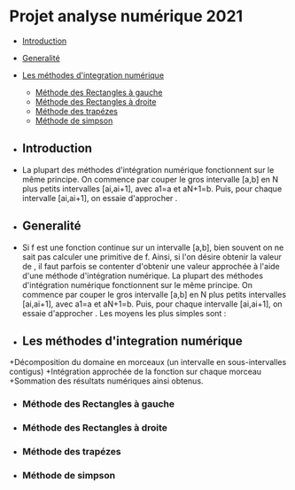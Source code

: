 # Projet analyse numérique 2021
- [Introduction](#Introduction)
- [Generalité](#Generalité)
- [Les méthodes d'integration numérique](#methodes)
  - [Méthode des Rectangles à gauche](rg)
  - [Méthode des Rectangles à droite](rd)
  - [Méthode des trapézes](t)
  - [Méthode de simpson](s)
- ## Introduction 
- La plupart des méthodes d'intégration numérique fonctionnent sur le même principe. On commence par couper le gros intervalle [a,b] en N plus petits intervalles [ai,ai+1], avec     a1=a et aN+1=b. Puis, pour chaque intervalle [ai,ai+1], on essaie d'approcher .
- ## Generalité
- Si f est une fonction continue sur un intervalle [a,b], bien souvent on ne sait pas calculer une primitive de f. Ainsi, si l'on désire obtenir la valeur de , il faut parfois se contenter d'obtenir une valeur approchée à l'aide d'une méthode d'intégration numérique.
  La plupart des méthodes d'intégration numérique fonctionnent sur le même principe. On commence par couper le gros intervalle [a,b] en N plus petits intervalles [ai,ai+1], avec a1=a et aN+1=b. Puis, pour chaque intervalle [ai,ai+1], on essaie d'approcher . Les moyens les plus simples sont :

- ## Les méthodes d'integration numérique
+Décomposition du domaine en morceaux (un intervalle en sous-intervalles contigus)
+Intégration approchée de la fonction sur chaque morceau 
+Sommation des résultats numériques ainsi obtenus.
- ### Méthode des Rectangles à gauche
- ### Méthode des Rectangles à droite
- ### Méthode des trapézes
- ### Méthode de simpson
